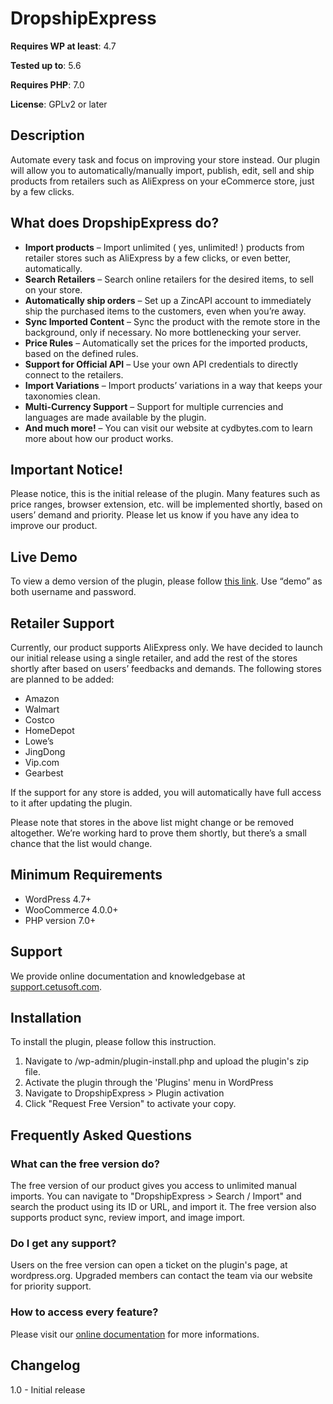 # DropshipExpress

**Requires WP at least**: 4.7

**Tested up to**: 5.6

**Requires PHP**: 7.0

**License**: GPLv2 or later

## Description

Automate every task and focus on improving your store instead. Our plugin will allow you to automatically/manually import, publish, edit, sell and ship products from retailers such as AliExpress on your eCommerce store, just by a few clicks.

## What does DropshipExpress do?
- **Import products** – Import unlimited ( yes, unlimited! ) products from retailer stores such as AliExpress by a few clicks, or even better, automatically.
- **Search Retailers** – Search online retailers for the desired items, to sell on your store.
- **Automatically ship orders** – Set up a ZincAPI account to immediately ship the purchased items to the customers, even when you’re away.
- **Sync Imported Content** – Sync the product with the remote store in the background, only if necessary. No more bottlenecking your server.
- **Price Rules** – Automatically set the prices for the imported products, based on the defined rules.
- **Support for Official API** – Use your own API credentials to directly connect to the retailers.
- **Import Variations** – Import products’ variations in a way that keeps your taxonomies clean.
- **Multi-Currency Support** – Support for multiple currencies and languages are made available by the plugin.
- **And much more!** – You can visit our website at cydbytes.com to learn more about how our product works.

## Important Notice!
Please notice, this is the initial release of the plugin. Many features such as price ranges, browser extension, etc. will be implemented shortly, based on users’ demand and priority. Please let us know if you have any idea to improve our product.

## Live Demo
To view a demo version of the plugin, please follow [this link](https://dexpert.cydbytes.com). Use “demo” as both username and password.

## Retailer Support
Currently, our product supports AliExpress only. We have decided to launch our initial release using a single retailer, and add the rest of the stores shortly after based on users’ feedbacks and demands. The following stores are planned to be added:

- Amazon
- Walmart
- Costco
- HomeDepot
- Lowe’s
- JingDong
- Vip.com
- Gearbest

If the support for any store is added, you will automatically have full access to it after updating the plugin.

Please note that stores in the above list might change or be removed altogether. We’re working hard to prove them shortly, but there’s a small chance that the list would change.


## Minimum Requirements
- WordPress 4.7+
- WooCommerce 4.0.0+
- PHP version 7.0+

## Support
We provide online documentation and knowledgebase at [support.cetusoft.com](https://support.cetusoft.com).

## Installation
To install the plugin, please follow this instruction.
1. Navigate to /wp-admin/plugin-install.php and upload the plugin's zip file.
2. Activate the plugin through the 'Plugins' menu in WordPress
3. Navigate to DropshipExpress > Plugin activation
4. Click "Request Free Version" to activate your copy.

## Frequently Asked Questions

### What can the free version do?
The free version of our product gives you access to unlimited manual imports. You can navigate to "DropshipExpress > Search / Import" and search the product using its ID or URL, and import it. The free version also supports product sync, review import, and image import.
### Do I get any support?
Users on the free version can open a ticket on the plugin's page, at wordpress.org. Upgraded members can contact the team via our website for priority support.
### How to access every feature?
Please visit our [online documentation](https://support.cetusoft.com) for more informations.

## Changelog

1.0 - Initial release
